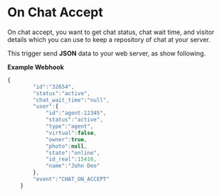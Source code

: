 # On Chat Accept

On chat accept, you want to get chat status, chat wait time, and visitor details which you can use to keep a repository of chat at your server.

This trigger send **JSON** data to your web server, as show following.

 **Example Webhook**

```javascript
{
        "id":"32654",
        "status":"active",
        "chat_wait_time":"null",
        "user":{
            "id":"agent-12345",
            "status":"active",
            "type":"agent",
            "virtual":false,
            "owner":true,
            "photo":null,
            "state":"online",
            "id_real":15416,
            "name":"John Deo"
        },
        "event":"CHAT_ON_ACCEPT"
    }
```



